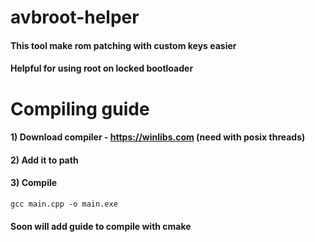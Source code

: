 # avbroot-helper
#### This tool make rom patching with custom keys easier
#### Helpful for using root on locked bootloader
# Compiling guide
#### 1) Download compiler - https://winlibs.com (need with posix threads)
#### 2) Add it to path
#### 3) Compile
`gcc main.cpp -o main.exe`
#### Soon will add guide to compile with cmake
